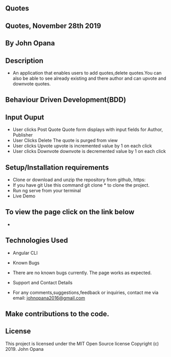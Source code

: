 ## Quotes

## Quotes, November 28th 2019

## By John Opana

## Description

- An application that enables users to add quotes,delete quotes.You can also be able to see already existing and there author and can upvote and downvote quotes.

## Behaviour Driven Development(BDD)

## Input Ouput

- User clicks Post Quote Quote form displays with input fields for Author, Publisher
- User Clicks Delete The quote is purged from view
- User clicks Upvote upvote is incremented value by 1 on each click
- User clicks Downvote downvote is decremented value by 1 on each click

## Setup/Installation requirements

- Clone or download and unzip the repository from github, https:
- If you have git Use this command git clone \* to clone the project.
- Run ng serve from your terminal
- Live Demo

## To view the page click on the link below

-

## Technologies Used

- Angular CLI
- Known Bugs
- There are no known bugs currently. The page works as expected.

- Support and Contact Details
- For any comments,suggestions,feedback or inquiries, contact me via email: johnopana2016@gmail.com

## Make contributions to the code.

## License

This project is licensed under the MIT Open Source license Copyright (c) 2019. John Opana
